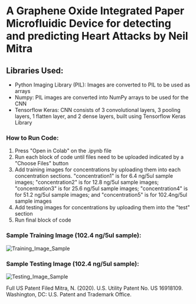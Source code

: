 # A Graphene Oxide Integrated Paper Microfluidic Device for detecting and predicting Heart Attacks by Neil Mitra
## Libraries Used:
- Python Imaging Library (PIL): Images are converted to PIL to be used as arrays
- Numpy: PIL images are converted into NumPy arrays to be used for the CNN
- Tensorflow Keras: CNN consists of 3 convolutional layers, 3 pooling layers, 1 flatten layer, and 2 dense layers, built using Tensorflow Keras Library

### How to Run Code:
1. Press "Open in Colab" on the .ipynb file
2. Run each block of code until files need to be uploaded indicated by a "Choose Files" button
3. Add training images for concentrations by uploading them into each concentration sections. "concentration1" is for 6.4 ng/5ul sample images; "concentration2" is for 12.8 ng/5ul sample images; "concentration3" is for 25.6 ng/5ul sample images; "concentration4" is for 51.2 ng/5ul sample images; and "concentration5" is for 102.4ng/5ul sample images
4. Add testing images for concentrations by uploading them into the "test" section
5. Run final block of code

### Sample Training Image (102.4 ng/5ul sample):

![Training_Image_Sample](https://user-images.githubusercontent.com/49591585/108605531-9359a300-7382-11eb-89b4-b44ce294afb5.jpg)

### Sample Testing Image (102.4 ng/5ul sample):

![Testing_Image_Sample](https://user-images.githubusercontent.com/49591585/108605572-d582e480-7382-11eb-82b7-4a24bf641384.jpg)

Full US Patent Filed
Mitra, N. (2020). U.S. Utility Patent No. US 16918109. Washington, DC: U.S. Patent and Trademark Office.
